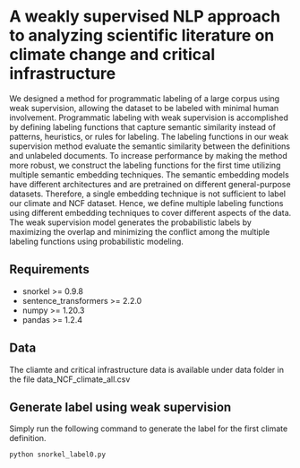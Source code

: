 # A weakly supervised NLP approach to analyzing scientific literature on climate change and critical infrastructure

We designed a method for programmatic labeling of a large corpus using weak supervision, allowing the dataset to be labeled with minimal human involvement. Programmatic labeling with weak supervision is accomplished by defining labeling functions that  capture semantic similarity instead of patterns, heuristics, or rules for labeling. The labeling functions in our weak supervision method evaluate the semantic similarity between the definitions and unlabeled documents. To increase performance by making the method more robust, we construct the labeling functions for the first time utilizing multiple semantic embedding techniques. The semantic embedding models have different architectures and  are pretrained on different general-purpose datasets. Therefore, a single embedding technique is not sufficient to label our climate and NCF dataset. Hence, we define multiple labeling functions using different embedding techniques to cover different aspects of the data. The weak supervision model generates the probabilistic labels by maximizing the overlap and minimizing the conflict among the multiple labeling functions using probabilistic modeling. 

## Requirements
- snorkel >= 0.9.8
- sentence_transformers >= 2.2.0
- numpy >= 1.20.3
- pandas >= 1.2.4

## Data 

The cliamte and critical infrastructure data is available under data folder in the file data_NCF_climate_all.csv

## Generate label using weak supervision 

Simply run the following command to generate the label for the first climate definition.

```bash
python snorkel_label0.py
```
